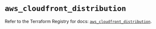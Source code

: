 # `aws_cloudfront_distribution`

Refer to the Terraform Registry for docs: [`aws_cloudfront_distribution`](https://registry.terraform.io/providers/hashicorp/aws/5.75.1/docs/resources/cloudfront_distribution).
